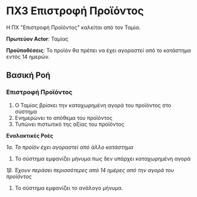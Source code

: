 # ΠΧ3 Επιστροφή Προϊόντος

Η ΠΧ "Επιστροφή Προϊόντος" καλείται από τον Ταμία.

**Πρωτεύον Actor**: Ταμίας

**Προϋποθέσεις**: Το προϊόν θα πρέπει να έχει αγοραστεί από το κατάστημα εντός 14 ημερών.

## Βασική Ροή

### Επιστροφή Προϊόντος

1. Ο Ταμίας βρίσκει την καταχωρημένη αγορά του προϊόντος στο σύστημα
2. Ενημερώνει το απόθεμα του προϊόντος
3. Τυπώνει πιστωτικό της αξίας του προϊόντος

**Εναλακτικές Ροές**

*1α. Το προϊόν έχει αγοραστεί από άλλο κατάστημα*
1. Το σύστημα εμφανίζει μήνυμα πως δεν υπάρχει καταχωρημένη αγορά

*1β. Έχουν περάσει περισσότερες από 14 ημέρες από την αγορά του προϊόντος*
1. Το σύστημα εμφανίζει το ανάλογο μήνυμα. 